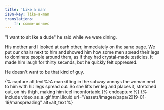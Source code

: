 ```yaml
---
title: 'Like a man'
i18n-key: like-a-man
translations:
    fr: comme-un-mec
---
```


"I want to sit like a dude" he said while we were dining.

<!-- more -->

His mother and I looked at each other, immediately on the same page. We put our chairs next to him and showed him how some men spread their legs to dominate people around them, as if they had crystal-made testicles. It made him laugh for thirty seconds, but he quickly felt oppressed.

He doesn't want to be that kind of guy.

{% capture alt_text%}A man sitting in the subway annoys the woman next to him with his legs spread out. So she lifts her leg and places it, stretched out, on his thigh, making him feel inconfortable.{% endcapture %} {% include video_as_a_gif.html.liquid
url="/assets/images/papa/2019-01-19/manspreading"
alt=alt_text
%}
